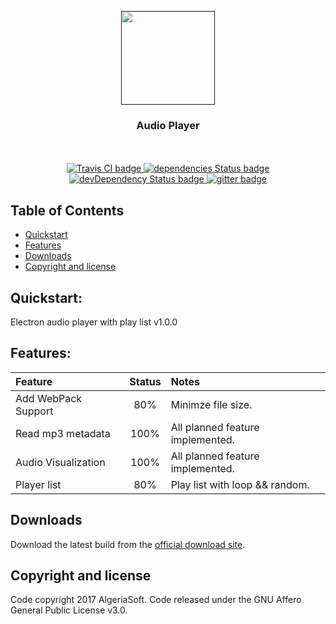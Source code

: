 <p align="center">
  <a href="">
    <img src="assets/multimedia/images/icon.png" width="150">
  </a>

  <h3 align="center">Audio Player</h3>

<p align="center">
    <br>
    <br>
    <a href="https://travis-ci.org/AlgeriaSoft/Audio-Player">
      <img src="https://travis-ci.org/AlgeriaSoft/Audio-Player.svg?branch=master" alt="Travis CI badge">
    </a>
    <a href="https://david-dm.org/AlgeriaSoft/Audio-Player">
      <img src="https://david-dm.org/AlgeriaSoft/Audio-Player/status.svg" alt="dependencies Status badge">
      </a>
    <a href="https://david-dm.org/AlgeriaSoft/Audio-Player#info=devDependencies">
      <img src="https://david-dm.org/AlgeriaSoft/Audio-Player/dev-status.svg" alt="devDependency Status badge">
    </a>
     <a href="https://gitter.im/Audio-Player/Lobby?utm_source=badge&utm_medium=badge&utm_campaign=pr-badge&utm_content=badge">
        <img src="https://badges.gitter.im/Audio-Player/Lobby.svg" alt="gitter badge">
    </a>

</p>
  
## Table of Contents

- [Quickstart](#Quickstart)
- [Features](#Features)
- [Downloads](#Downloads)
- [Copyright and license](#copyright-and-license)


## Quickstart:
Electron audio player with play list v1.0.0

## Features:
| Feature                | Status        | Notes                             |
|:-----------------------|:-------------:|:----------------------------------|
| Add WebPack Support    | 80%           | Minimze file size.                |
| Read mp3 metadata      | 100%          | All planned feature implemented.  |
| Audio Visualization    | 100%          | All planned feature implemented.  |
| Player list            | 80%           | Play list with loop && random.    |
  


## Downloads

Download the latest build from the [official download site](https://algeriasoft.github.io/Website/audio-player/download.html).


## Copyright and license
Code copyright 2017 AlgeriaSoft. Code released under the GNU Affero General Public License v3.0.
